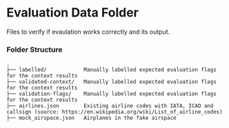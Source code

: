 # Evaluation Data Folder

Files to verify if evaulation works correctly and its output.


### Folder Structure
```
.
├── labelled/            Manually labelled expected evaluation flags for the context results
├── validated-context/   Manually labelled expected evaluation flags for the context results
├── validation-flags/    Manually labelled expected evaluation flags for the context results
├── airlines.json        Existing airline codes with IATA, ICAO and callsign (source: https://en.wikipedia.org/wiki/List_of_airline_codes)
├── mock_airspace.json   Airplanes in the fake airspace
```

